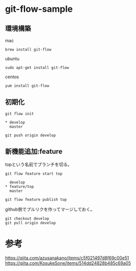# git-flow-sample

## 環境構築

mac

```
brew install git-flow
```

ubuntu

```
sudo apt-get install git-flow
```

centos


```
yum install git-flow
```


## 初期化

```
git flow init
```


```
* develop
  master
```


```
git push origin develop
```

## 新機能追加:feature

topという名前でブランチを切る。


```
git flow feature start top
```

```
  develop
* feature/top
  master
```

```
git flow feature publish top
```

github側でプルリクを作ってマージしておく。    


```
git checkout develop
git pull origin develop
```


# 参考

https://qiita.com/azusanakano/items/c5f021497d8f69c00e51
https://qiita.com/KosukeSone/items/514dd24828b485c69a05
